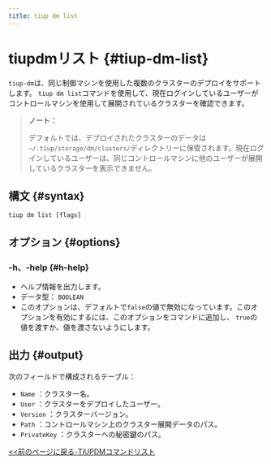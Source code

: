 ```yaml
---
title: tiup dm list
---
```


# tiupdmリスト {#tiup-dm-list}

`tiup-dm`は、同じ制御マシンを使用した複数のクラスターのデプロイをサポートします。 `tiup dm list`コマンドを使用して、現在ログインしているユーザーがコントロールマシンを使用して展開されているクラスターを確認できます。

> <strong>ノート：</strong>
>
> デフォルトでは、デプロイされたクラスターのデータは`~/.tiup/storage/dm/clusters/`ディレクトリーに保管されます。現在ログインしているユーザーは、同じコントロールマシンに他のユーザーが展開しているクラスターを表示できません。

## 構文 {#syntax}

```shell
tiup dm list [flags]
```

## オプション {#options}

### -h、-help {#h-help}

-   ヘルプ情報を出力します。
-   データ型： `BOOLEAN`
-   このオプションは、デフォルトで`false`の値で無効になっています。このオプションを有効にするには、このオプションをコマンドに追加し、 `true`の値を渡すか、値を渡さないようにします。

## 出力 {#output}

次のフィールドで構成されるテーブル：

-   `Name` ：クラスター名。
-   `User` ：クラスターをデプロイしたユーザー。
-   `Version` ：クラスターバージョン。
-   `Path` ：コントロールマシン上のクラスター展開データのパス。
-   `PrivateKey` ：クラスターへの秘密鍵のパス。

[&lt;&lt;前のページに戻る-TiUPDMコマンドリスト](/tiup/tiup-component-dm.md#command-list)
